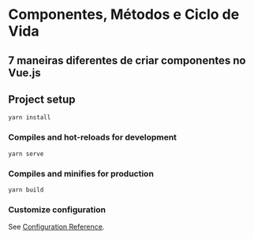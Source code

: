 # Componentes, Métodos e Ciclo de Vida

## 7 maneiras diferentes de criar componentes no Vue.js


## Project setup
```
yarn install
```

### Compiles and hot-reloads for development
```
yarn serve
```

### Compiles and minifies for production
```
yarn build
```

### Customize configuration
See [Configuration Reference](https://cli.vuejs.org/config/).
